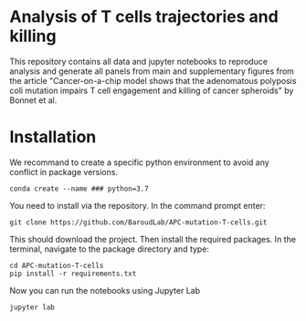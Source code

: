 # Analysis of T cells trajectories and killing

This repository contains all data and jupyter notebooks to reproduce analysis and generate all panels from main and supplementary figures from the article "Cancer-on-a-chip model shows that the adenomatous polyposis coli mutation impairs T cell engagement and killing of cancer spheroids" by Bonnet et al.

# Installation

We recommand to create a specific python environment to avoid any conflict in package versions.
```
conda create --name ### python=3.7
```

You need to install via the repository. In the command prompt enter:
```
git clone https://github.com/BaroudLab/APC-mutation-T-cells.git
```
This should download the project. Then install the required packages. In the terminal, navigate to the package directory and type:
```
cd APC-mutation-T-cells
pip install -r requirements.txt
```
Now you can run the notebooks using Jupyter Lab

```
jupyter lab
```
